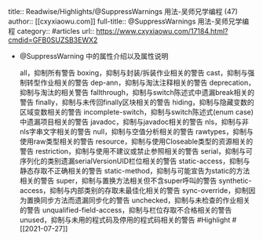 title:: Readwise/Highlights/@SuppressWarnings 用法-吴师兄学编程 (47)
author:: [[cxyxiaowu.com]]
full-title:: @SuppressWarnings 用法-吴师兄学编程
category:: #articles
url:: https://www.cxyxiaowu.com/17184.html?cmdid=GFB0SUZSB3EWX2

- @SuppressWarning 中的属性介绍以及属性说明
  
  all，抑制所有警告
  boxing，抑制与封装/拆装作业相关的警告
  cast，抑制与强制转型作业相关的警告
  dep-ann，抑制与淘汰注释相关的警告
  deprecation，抑制与淘汰的相关警告
  fallthrough，抑制与switch陈述式中遗漏break相关的警告
  finally，抑制与未传回finally区块相关的警告
  hiding，抑制与隐藏变数的区域变数相关的警告
  incomplete-switch，抑制与switch陈述式(enum case)中遗漏项目相关的警告
  javadoc，抑制与javadoc相关的警告
  nls，抑制与非nls字串文字相关的警告
  null，抑制与空值分析相关的警告
  rawtypes，抑制与使用raw类型相关的警告
  resource，抑制与使用Closeable类型的资源相关的警告
  restriction，抑制与使用不建议或禁止参照相关的警告
  serial，抑制与可序列化的类别遗漏serialVersionUID栏位相关的警告
  static-access，抑制与静态存取不正确相关的警告
  static-method，抑制与可能宣告为static的方法相关的警告
  super，抑制与置换方法相关但不含super呼叫的警告
  synthetic-access，抑制与内部类别的存取未最佳化相关的警告
  sync-override，抑制因为置换同步方法而遗漏同步化的警告
  unchecked，抑制与未检查的作业相关的警告
  unqualified-field-access，抑制与栏位存取不合格相关的警告
  unused，抑制与未用的程式码及停用的程式码相关的警告 #Highlight #[[2021-07-27]]
